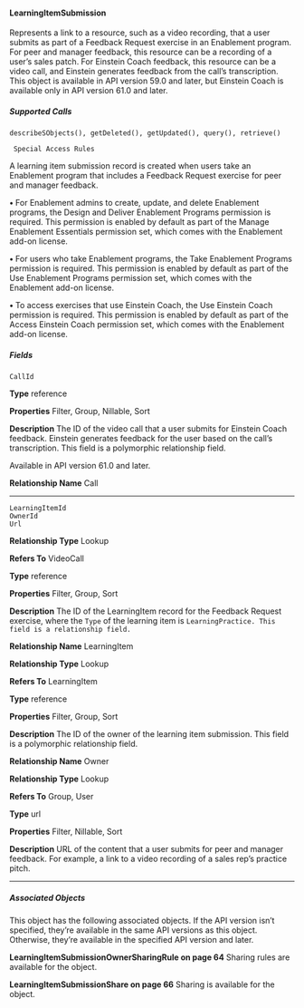 #### LearningItemSubmission

Represents a link to a resource, such as a video recording, that a user submits as part of a Feedback Request exercise in an Enablement
program. For peer and manager feedback, this resource can be a recording of a user’s sales patch. For Einstein Coach feedback, this
resource can be a video call, and Einstein generates feedback from the call’s transcription. This object is available in API version 59.0 and
later, but Einstein Coach is available only in API version 61.0 and later.

##### Supported Calls
```
describeSObjects(), getDeleted(), getUpdated(), query(), retrieve()

 Special Access Rules

```
A learning item submission record is created when users take an Enablement program that includes a Feedback Request exercise for
peer and manager feedback.

**•** For Enablement admins to create, update, and delete Enablement programs, the Design and Deliver Enablement Programs permission
is required. This permission is enabled by default as part of the Manage Enablement Essentials permission set, which comes with
the Enablement add-on license.

**•** For users who take Enablement programs, the Take Enablement Programs permission is required. This permission is enabled by
default as part of the Use Enablement Programs permission set, which comes with the Enablement add-on license.

**•** To access exercises that use Einstein Coach, the Use Einstein Coach permission is required. This permission is enabled by default as
part of the Access Einstein Coach permission set, which comes with the Enablement add-on license.

##### Fields

```
CallId

```

**Type**
reference

**Properties**
Filter, Group, Nillable, Sort

**Description**
The ID of the video call that a user submits for Einstein Coach feedback. Einstein generates
feedback for the user based on the call’s transcription. This field is a polymorphic relationship
field.

Available in API version 61.0 and later.

**Relationship Name**
Call


-----

```
LearningItemId
OwnerId
Url

```

**Relationship Type**
Lookup

**Refers To**
VideoCall

**Type**
reference

**Properties**
Filter, Group, Sort

**Description**
The ID of the LearningItem record for the Feedback Request exercise, where the `Type` of
the learning item is `LearningPractice. This field is a relationship field.`

**Relationship Name**
LearningItem

**Relationship Type**
Lookup

**Refers To**
LearningItem

**Type**
reference

**Properties**
Filter, Group, Sort

**Description**
The ID of the owner of the learning item submission. This field is a polymorphic relationship
field.

**Relationship Name**
Owner

**Relationship Type**
Lookup

**Refers To**
Group, User

**Type**
url

**Properties**
Filter, Nillable, Sort

**Description**
URL of the content that a user submits for peer and manager feedback. For example, a link
to a video recording of a sales rep’s practice pitch.


-----

##### Associated Objects

This object has the following associated objects. If the API version isn’t specified, they’re available in the same API versions as this object.
Otherwise, they’re available in the specified API version and later.

**LearningItemSubmissionOwnerSharingRule on page 64**
Sharing rules are available for the object.

**LearningItemSubmissionShare on page 66**
Sharing is available for the object.
